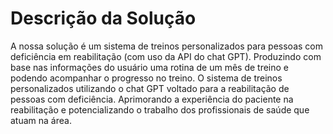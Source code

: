 # Descrição da Solução 

A nossa solução é um sistema de treinos personalizados para pessoas com deficiência em reabilitação (com uso da API do chat GPT). Produzindo com base nas informações do usuário uma rotina de um mês de treino e podendo acompanhar o progresso no treino. 
O sistema de treinos personalizados utilizando o chat GPT voltado para a reabilitação de pessoas com deficiência. Aprimorando a experiência do paciente na reabilitação e potencializando o trabalho dos profissionais de saúde que atuam na área.

